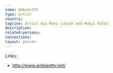 ```yaml
---
name: AmbientTV
type: artist
country:
tagline: Artist duo Manu Luksch and Mukul Patel
description:
related-persons:
connections:
layout: person
---
```

Links:
* <http://www.ambienttv.net/>
